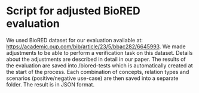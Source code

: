 # Script for adjusted BioRED evaluation
We used BioRED dataset for our evaluation available at: https://academic.oup.com/bib/article/23/5/bbac282/6645993.
We made adjustments to be able to perform a verification task on this dataset. Details about the adjustments are described in detail in our paper.
The results of the evaluation are saved into /biored-tests which is automatically created at the start of the process.
Each combination of concepts, relation types and scenarios (positive/negative use-case) are then saved into a separate folder.
The result is in JSON format.
